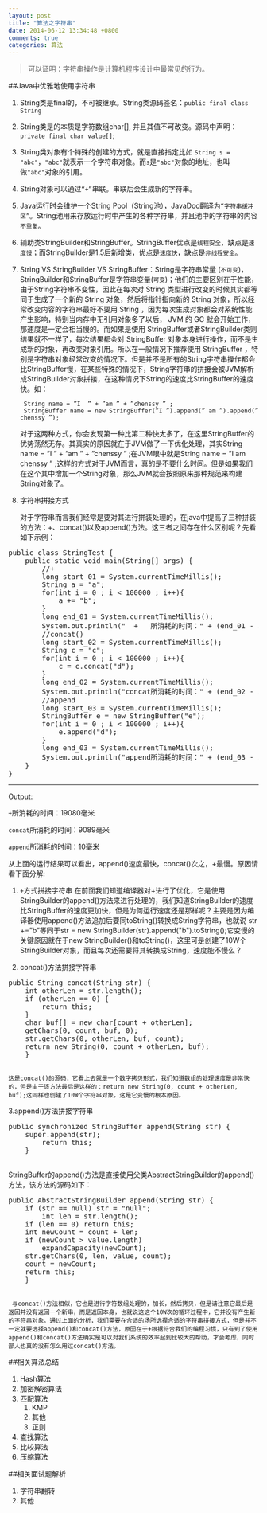 ```yaml
---
layout: post
title: "算法之字符串"
date: 2014-06-12 13:34:48 +0800
comments: true
categories: 算法
---
```


> 可以证明：字符串操作是计算机程序设计中最常见的行为。

##Java中优雅地使用字符串
1. String类是final的，不可被继承。String类源码签名：`public final class String`

2. String类是的本质是字符数组char[], 并且其值不可改变。源码中声明：`private final char value[]`;

3. String类对象有个特殊的创建的方式，就是直接指定比如 `String s = "abc"`，`"abc"`就表示一个字符串对象。而`s`是`"abc"`对象的地址，也叫做`"abc"`对象的引用。

4. String对象可以通过`“+”`串联。串联后会生成新的字符串。

5. Java运行时会维护一个String Pool（String池），JavaDoc翻译为`“字符串缓冲区”`。String池用来存放运行时中产生的各种字符串，并且池中的字符串的内容`不重复`。

6. 辅助类StringBuilder和StringBuffer。StringBuffer优点是`线程安全`，缺点是`速度慢`；而StringBuilder是1.5后新增类，优点是`速度快`，缺点是`非线程安全`。

7. String VS StringBuilder VS StringBuffer：String是字符串常量 (`不可变`)，StringBuilder和StringBuffer是字符串变量(`可变`)；他们的主要区别在于性能，由于String字符串不变性，因此在每次对 String 类型进行改变的时候其实都等同于生成了一个新的 String 对象，然后将指针指向新的 String 对象，所以经常改变内容的字符串最好不要用 String ，因为每次生成对象都会对系统性能产生影响，特别当内存中无引用对象多了以后， JVM 的 GC 就会开始工作，那速度是一定会相当慢的。而如果是使用 StringBuffer或者StringBuilder类则结果就不一样了，每次结果都会对 StringBuffer 对象本身进行操作，而不是生成新的对象，再改变对象引用。所以在一般情况下推荐使用 StringBuffer ，特别是字符串对象经常改变的情况下。但是并不是所有的String字符串操作都会比StringBuffer慢，在某些特殊的情况下，String字符串的拼接会被JVM解析成StringBuilder对象拼接，在这种情况下String的速度比StringBuffer的速度快。如：

        String name = ”I  ” + ”am ” + ”chenssy ” ;
        StringBuffer name = new StringBuffer(”I ”).append(” am ”).append(” chenssy ”);

     对于这两种方式，你会发现第一种比第二种快太多了，在这里StringBuffer的优势荡然无存。其真实的原因就在于JVM做了一下优化处理，其实String name = ”I ” + ”am ” + ”chenssy ” ;在JVM眼中就是String name = ”I am  chenssy ” ;这样的方式对于JVM而言，真的是不要什么时间。但是如果我们在这个其中增加一个String对象，那么JVM就会按照原来那种规范来构建String对象了。

8. 字符串拼接方式 

      对于字符串而言我们经常是要对其进行拼装处理的，在java中提高了三种拼装的方法：+、concat()以及append()方法。这三者之间存在什么区别呢？先看如下示例：
<!-- more -->
<pre>
public class StringTest {
    public static void main(String[] args) {
        //+
        long start_01 = System.currentTimeMillis();
        String a = "a";
        for(int i = 0 ; i < 100000 ; i++){
            a += "b";
        }
        long end_01 = System.currentTimeMillis();
        System.out.println("  +   所消耗的时间：" + (end_01 - start_01) + "毫米"); 
        //concat()
        long start_02 = System.currentTimeMillis();
        String c = "c";
        for(int i = 0 ; i < 100000 ; i++){
            c = c.concat("d");
        }
        long end_02 = System.currentTimeMillis();
        System.out.println("concat所消耗的时间：" + (end_02 - start_02) + "毫米");     
        //append
        long start_03 = System.currentTimeMillis();
        StringBuffer e = new StringBuffer("e");
        for(int i = 0 ; i < 100000 ; i++){
            e.append("d");
        }
        long end_03 = System.currentTimeMillis();
        System.out.println("append所消耗的时间：" + (end_03 - start_03) + "毫米");
    }
}
</pre>
-------------------------------
Output:

`+`所消耗的时间：19080毫米

`concat`所消耗的时间：9089毫米

`append`所消耗的时间：10毫米

从上面的运行结果可以看出，append()速度最快，concat()次之，+最慢。原因请看下面分解:

  1. `+`方式拼接字符串
在前面我们知道编译器对+进行了优化，它是使用StringBuilder的append()方法来进行处理的，我们知道StringBuilder的速度比StringBuffer的速度更加快，但是为何运行速度还是那样呢？主要是因为编译器使用append()方法追加后要同toString()转换成String字符串，也就说  str +=”b”等同于str = new StringBuilder(str).append("b").toString();它变慢的关键原因就在于new StringBuilder()和toString()，这里可是创建了10W个StringBuilder对象，而且每次还需要将其转换成String，速度能不慢么？

2.  concat()方法拼接字符串
<pre>
public String concat(String str) {
    int otherLen = str.length();
    if (otherLen == 0) {
        return this;
    }
    char buf[] = new char[count + otherLen];
    getChars(0, count, buf, 0);
    str.getChars(0, otherLen, buf, count);
    return new String(0, count + otherLen, buf);
    }
    </pre>
    这是concat()的源码，它看上去就是一个数字拷贝形式，我们知道数组的处理速度是非常快的，但是由于该方法最后是这样的：return new String(0, count + otherLen, buf);这同样也创建了10W个字符串对象，这是它变慢的根本原因。

3.append()方法拼接字符串
<pre>
public synchronized StringBuffer append(String str) {
    super.append(str);
        return this;
    }
    </pre>
 StringBuffer的append()方法是直接使用父类AbstractStringBuilder的append()方法，该方法的源码如下：
 <pre>
public AbstractStringBuilder append(String str) {
    if (str == null) str = "null";
        int len = str.length();
    if (len == 0) return this;
    int newCount = count + len;
    if (newCount > value.length)
        expandCapacity(newCount);
    str.getChars(0, len, value, count);
    count = newCount;
    return this;
    }
    </pre>
     与concat()方法相似，它也是进行字符数组处理的，加长，然后拷贝，但是请注意它最后是返回并没有返回一个新串，而是返回本身，也就说这这个10W次的循环过程中，它并没有产生新的字符串对象。通过上面的分析，我们需要在合适的场所选择合适的字符串拼接方式，但是并不一定就要选择append()和concat()方法，原因在于+根据符合我们的编程习惯，只有到了使用append()和concat()方法确实是可以对我们系统的效率起到比较大的帮助，才会考虑，同时鄙人也真的没有怎么用过concat()方法。

##相关算法总结

1. Hash算法
2. 加密解密算法
3. 匹配算法
   1. KMP
   2. 其他
   3. 正则
4. 查找算法
5. 比较算法
6. 压缩算法

##相关面试题解析
1. 字符串翻转
2. 其他
